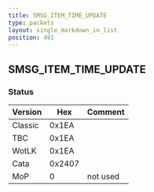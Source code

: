 ```yaml
---
title: SMSG_ITEM_TIME_UPDATE
type: packets
layout: single_markdown_in_list
position: 491
---
```


## SMSG_ITEM_TIME_UPDATE

### Status

Version    | Hex        | Comment
---------- | ---------- | ---------- 
Classic    | 0x1EA      | 
TBC        | 0x1EA      | 
WotLK      | 0x1EA      | 
Cata       | 0x2407     | 
MoP        | 0          | not used
